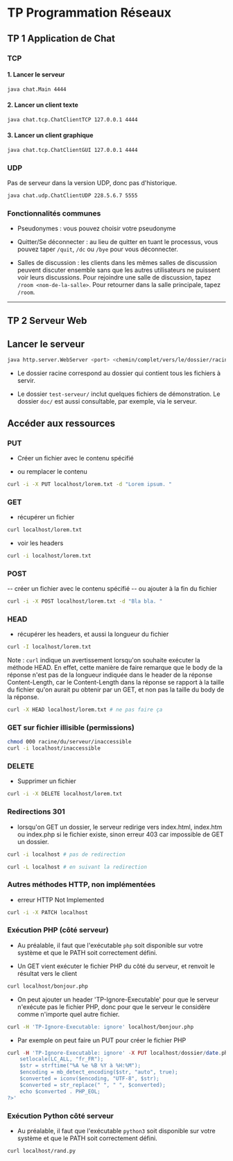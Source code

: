 # TP Programmation Réseaux

## TP 1 Application de Chat

### TCP

#### 1. Lancer le serveur

```sh
java chat.Main 4444
```

#### 2. Lancer un client texte

```sh
java chat.tcp.ChatClientTCP 127.0.0.1 4444
```

#### 3. Lancer un client graphique

```sh
java chat.tcp.ChatClientGUI 127.0.0.1 4444
```

### UDP

Pas de serveur dans la version UDP, donc pas d'historique.

```sh
java chat.udp.ChatClientUDP 228.5.6.7 5555
```

### Fonctionnalités communes

-   Pseudonymes : vous pouvez choisir votre pseudonyme

-   Quitter/Se déconnecter : au lieu de quitter en tuant le processus,
    vous pouvez taper `/quit`, `/dc` ou `/bye` pour vous déconnecter.

-   Salles de discussion : les clients dans les mêmes salles de discussion peuvent discuter
    ensemble sans que les autres utilisateurs ne puissent voir leurs discussions.
    Pour rejoindre une salle de discussion, tapez `/room <nom-de-la-salle>`.
    Pour retourner dans la salle principale, tapez `/room`.

---

## TP 2 Serveur Web

## Lancer le serveur

```sh
java http.server.WebServer <port> <chemin/complet/vers/le/dossier/racine>
```

-   Le dossier racine correspond au dossier qui contient tous les fichiers à servir.

-   Le dossier `test-serveur/` inclut quelques fichiers de démonstration. Le dossier `doc/` est aussi consultable, par exemple, via le serveur.

## Accéder aux ressources

### PUT

-   Créer un fichier avec le contenu spécifié

-   ou remplacer le contenu

```sh
curl -i -X PUT localhost/lorem.txt -d "Lorem ipsum. "
```

### GET

-   récupérer un fichier

```sh
curl localhost/lorem.txt
```

-   voir les headers

```sh
curl -i localhost/lorem.txt
```

### POST

-- créer un fichier avec le contenu spécifié
-- ou ajouter à la fin du fichier

```sh
curl -i -X POST localhost/lorem.txt -d "Bla bla. "
```

### HEAD

-   récupérer les headers, et aussi la longueur du fichier

```sh
curl -I localhost/lorem.txt
```

Note : `curl` indique un avertissement lorsqu'on
souhaite exécuter la méthode HEAD. En effet, cette
manière de faire remarque que le body de la réponse
n'est pas de la longueur indiquée dans le header de
la réponse Content-Length, car le Content-Length
dans la réponse se rapport à la taille du fichier
qu'on aurait pu obtenir par un GET, et non pas la
taille du body de la réponse.

```sh
curl -X HEAD localhost/lorem.txt # ne pas faire ça
```

### GET sur fichier illisible (permissions)

```sh
chmod 000 racine/du/serveur/inaccessible
curl -i localhost/inaccessible
```

### DELETE

-   Supprimer un fichier

```sh
curl -i -X DELETE localhost/lorem.txt
```

### Redirections 301

-   lorsqu'on GET un dossier, le serveur
    redirige vers index.html, index.htm ou index.php
    si le fichier existe, sinon erreur 403
    car impossible de GET un dossier.

```sh
curl -i localhost # pas de redirection
```

```sh
curl -L localhost # en suivant la redirection
```

### Autres méthodes HTTP, non implémentées

-   erreur HTTP Not Implemented

```sh
curl -i -X PATCH localhost
```

### Exécution PHP (côté serveur)

-   Au préalable, il faut que l'exécutable `php` soit disponible sur votre système
    et que le PATH soit correctement défini.

-   Un GET vient exécuter le fichier PHP du côté
    du serveur, et renvoit le résultat vers le client

```sh
curl localhost/bonjour.php
```

-   On peut ajouter un header 'TP-Ignore-Executable' pour
    que le serveur n'exécute pas le fichier PHP,
    donc pour que le serveur le considère comme
    n'importe quel autre fichier.

```sh
curl -H 'TP-Ignore-Executable: ignore' localhost/bonjour.php
```

-   Par exemple on peut faire un PUT pour créer le fichier PHP

```php
curl -H 'TP-Ignore-Executable: ignore' -X PUT localhost/dossier/date.php -d '<?php
    setlocale(LC_ALL, "fr_FR");
    $str = strftime("%A %e %B %Y à %H:%M");
    $encoding = mb_detect_encoding($str, "auto", true);
    $converted = iconv($encoding, "UTF-8", $str);
    $converted = str_replace(" ", " ", $converted);
    echo $converted . PHP_EOL;
?>'
```

### Exécution Python côté serveur

-   Au préalable, il faut que l'exécutable `python3` soit disponible sur votre système
    et que le PATH soit correctement défini.

```sh
curl localhost/rand.py
```
